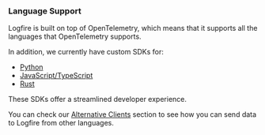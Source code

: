 ### Language Support

Logfire is built on top of OpenTelemetry, which means that it supports all the languages that OpenTelemetry supports.

In addition, we currently have custom SDKs for:

- [Python](https://github.com/pydantic/logfire)
- [JavaScript/TypeScript](https://github.com/pydantic/logfire-js)
- [Rust](https://github.com/pydantic/logfire-rust)

These SDKs offer a streamlined developer experience.

You can check our [Alternative Clients](how-to-guides/alternative-clients.md) section to see how
you can send data to Logfire from other languages.
